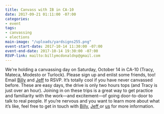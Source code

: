 ```yaml
---
title: Canvass with IB in CA-10
date: 2017-09-21 01:11:00 -07:00
categories:
- event
tags:
- canvassing
- elections
main-image: "/uploads/yardsigns255.png"
event-start-date: 2017-10-14 11:30:00 -07:00
event-end-date: 2017-10-14 19:30:00 -07:00
RSVP-link: mailto:billymcdonaldnp@gmail.com
---
```


We're holding a canvassing day on Saturday, October 14 in CA-10 (Tracy, Mateca, Modesto or Turlock). Please sign up and enlist some friends, too! Email [Billy](mailto:billymcdonaldnp@gmail.com) and [Jeff](mailto:carlockjeff@gmail.com) to RSVP. It’s totally cool if you have never canvassed before. These are easy days, the drive is only two hours tops (and Tracy is just over an hour). Joining in on these trips is a great way to get practice and familiarity with the work—and excitement—of going door-to-door to talk to real people. If you’re nervous and you want to learn more about what it’s like, feel free to get in touch with [Billy](mailto:billymcdonaldnp@gmail.com), [Jeff ](carlockjeff@gmail.com)or [us](mailto:elections+owner@indivisibleberkeley.org) for more information.